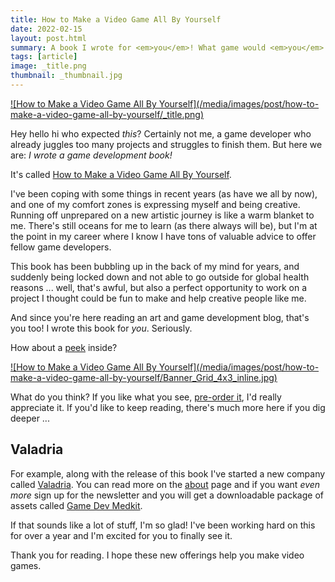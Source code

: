 ```yaml
---
title: How to Make a Video Game All By Yourself
date: 2022-02-15  
layout: post.html
summary: A book I wrote for <em>you</em>! What game would <em>you</em> make, all by yourself?
tags: [article]
image: _title.png
thumbnail: _thumbnail.jpg
---
```


<div>
  <a href="https://www.valadria.com/how-to-make-a-video-game-all-by-yourself/">
    ![How to Make a Video Game All By Yourself](/media/images/post/how-to-make-a-video-game-all-by-yourself/_title.png)
  </a>
</div>

Hey hello hi who expected <em>this</em>? Certainly not me, a game developer who already juggles too many projects and struggles to finish them. But here we are: _I wrote a game development book!_

It's called [How to Make a Video Game All By Yourself][htmavgaby].

I've been coping with some things in recent years (as have we all by now), and one of my
comfort zones is expressing myself and being creative.
Running off unprepared on a new artistic journey is like a warm blanket to me.
There's still oceans for me to learn (as there always will be), but I'm at the point in my career where I know I have tons of valuable advice to offer fellow game developers.

This book has been bubbling up in the back of my mind for years, and suddenly being locked down and not
able to go outside for global health reasons ... well, that's awful, but also a perfect opportunity to work on a project I thought could be fun to make and help creative people like me.

And since you're here reading an art and game development blog, that's you too! I wrote this book for _you_. Seriously.

How about a <a href="/media/images/post/how-to-make-a-video-game-all-by-yourself/Banner_Grid_4x3.jpg">peek</a> inside?

<div>
  <a href="/media/images/post/how-to-make-a-video-game-all-by-yourself/Banner_Grid_4x3.jpg">
    ![How to Make a Video Game All By Yourself](/media/images/post/how-to-make-a-video-game-all-by-yourself/Banner_Grid_4x3_inline.jpg)
  </a>
</div>

What do you think? If you like what you see, [pre-order it][htmavgaby], I'd really appreciate it.
If you'd like to keep reading, there's much more here if you dig deeper ...

## Valadria

For example, along with the release of this book I've started a new company called [Valadria][valadria].
You can read more on the [about][about] page and if you want _even more_ sign up for the newsletter and you will get a downloadable package of assets called [Game Dev Medkit][gdmk].

If that sounds like a lot of stuff, I'm so glad!
I've been working hard on this for over a year and I'm excited for you to finally see it.

Thank you for reading. I hope these new offerings help you make video games.

[htmavgaby]: https://www.valadria.com/how-to-make-a-video-game-all-by-yourself/
[valadria]: https://www.valadria.com/
[about]: https://www.valadria.com/about/
[gdmk]: https://www.valadria.com/game-dev-medkit/
